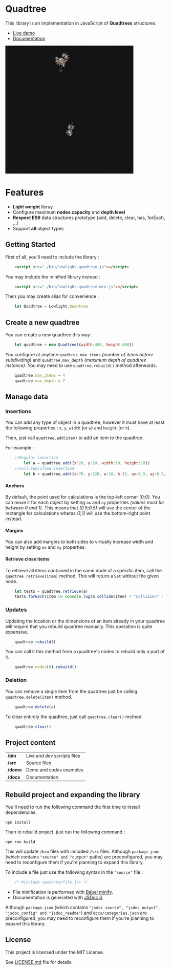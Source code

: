 # Quadtree
This library is an implementation in JavaScript of **Quadtrees** structures.

* [Live demo](https://lowlight.fr/quadtree/demo/)
* [Documentation](https://lowlight.fr/quadtree/docs/)

![Image of quadtree](https://github.com/lowlighter/quadtree/raw/master/demo/imgs/demo.gif)

# Features
* **Light weight** libray
* Configure maximum **nodes capacity** and **depth level**
* **Respect ES6** data structures prototype (add, delete, clear, has, forEach, ...)
* Support **all** object types



## Getting Started
First of all, you'll need to include the library :
```html
    <script src="./bin/lowlight.quadtree.js"></script>
```

You may include the minified library instead :
```html
    <script src="./bin/lowlight.quadtree.min.js"></script>
```

Then you may create alias for convenience :
```javascript
    let Quadtree = Lowlight.Quadtree
```

## Create a new quadtree

You can create a new quadtree this way :

```javascript
    let quadtree = new Quadtree({width:400, height:400})
```

You configure at anytime `quadtree.max_items` *(number of items before subdividing)* and `quadtree.max_depth` *(maximum depth of quadtree instance)*.
You may need to use `quadtree.rebuild()` method afterwards.

```javascript
    quadtree.max_items = 4
    quadtree.max_depth = 7
```

## Manage data

### Insertions

You can add any type of object in a quadtree, however it must have at least the following properties :
`x`, `y`, `width` (or `w`) and `height` (or `h`).

Then, just call `quadtree.add(item)` to add an item to the quadtree.

For example :
```javascript
    //Regular insertion
        let a = quadtree.add({x:20, y:20, width:10, height:10})
    //Full-specified insertion
        let b = quadtree.add({x:70, y:120, w:10, h:15, ax:0.5, ay:0.5, mx:5, my:10})
```

#### Anchors

By default, the point used for calculations is the top-left corner *(0;0)*.
You can move it for each object by setting `ax` and `ay` properties *(values must be between 0 and 1)*.
This means that *(0.5;0.5)* will use the center of the rectangle for calculations wheras *(1;1)* will use the bottom-right point instead.

#### Margins

You can also add margins to both sides to virtually increase width and height by setting `mx` and `my` properties.

#### Retrieve close items

To retrieve all items contained in the same node of a specific item, call the `quadtree.retrieve(item)` method.
This will return a `Set` without the given node.

```javascript
    let tests = quadtree.retrieve(a)
    tests.forEach(item => console.log(a.collide(item) ? "Collision" : "Nothing"))
```

### Updates

Updating the location or the dimensions of an item already in your quadtree will require that you rebuild quadtree manually.
This operation is quite expensive.

```javascript
    quadtree.rebuild()
```

You can call it this method from a quadtree's nodes to rebuild only a part of it.

```javascript
    quadtree.nodes[0].rebuild()
```

### Deletion

You can remove a single item from the quadtree just be calling `quadtree.delete(item)` method.

```javascript
    quadtree.delete(a)
```

To clear entirely the quadtree, just call `quadtree.clear()` method.

```javascript
    quadtree.clear()
```



## Project content
|            |                             |
| ---------- | --------------------------- |
| **/bin**   | Live and dev scrripts files |
| **/src**   | Source files                |
| **/demo**  | Demo and codes examples     |
| **/docs**  | Documentation               |

## Rebuild project and expanding the library
You'll need to run the following command the first time to install dependencies.
```shell
npm install
```

Then to rebuild project, just run the following command :
```shell
npm run build
```

This will update `/bin` files with included `/src` files.
Although `package.json` (which contains `"source" and "output"` paths) are preconfigured, you may need to reconfigure them if you're planning to expand this library.

To include a file just use the following syntax in the `"source"` file :
```javascript
    /* #include <path/to/file.js> */
```

* File minification is performed with [Babel minify](https://github.com/babel/minify).
* Documentation is generated with [JSDoc 3](https://github.com/jsdoc3/jsdoc).

Although `package.json` (which contains `"jsdoc_source", "jsdoc_output", "jsdoc_config" and "jsdoc_readme"`) and `docs/categories.json` are preconfigured, you may need to reconfigure them if you're planning to expand this library.

## License
This project is licensed under the MIT License.

See [LICENSE.md](https://github.com/lowlighter/quadtree/blob/master/LICENSE.md) file for details.
